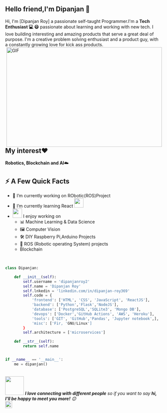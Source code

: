 ## Hello friend,I'm Dipanjan 👋

Hi, I'm [Dipanjan Roy] a passionate self-taught Programmer.I'm a **Tech Enthusiast 💻 😃** passionate about learning and working with new tech. I love building interesting and amazing products that serve a great deal of purpose. I'm a creative problem solving enthusiast and a product guy, with a constantly growing love for kick ass products.
 <img align="right" alt="GIF" src="https://csspoint101.com/wp-content/uploads/2020/10/Developer-on-laptop.gif" width="500" height="320" />


## My interest❤️ 

**Robotics, Blockchain and AI**☁️

## ⚡️ A Few Quick Facts

- 🔭 I’m currently working on RObotic(ROS)Project
- 🌱 I’m currently learning React <img src="https://emojis.slackmojis.com/emojis/images/1473950148/1161/react.png?1473950148" width="30"> 
- <img src="https://media.giphy.com/media/WUlplcMpOCEmTGBtBW/giphy.gif" width="30">  I enjoy working on
  - 📊 Machine Learning & Data Science
  - 🖼 Computer Vision
  - 🛠 DIY Raspberry Pi,Arduino Projects
  - 🤖 ROS (Robotic operating System) projects
  - Blockchain 
<br>

```python
class Dipanjan:

    def __init__(self):
        self.username = 'dipanjanroy2'
        self.name = 'Dipanjan Roy'
        self.lnkedin = 'linkedin.com/in/dipanjan-roy369'
        self.code = {
            'frontend': ['HTML', 'CSS', 'JavaScript', 'ReactJS'],
            'backend': ['Python','Flask','NodeJS'],
            'database': ['PostgreSQL','SQLite3', 'Mongo DB'],
            'devops': ['Docker','GitHub Actions', 'AWS', 'Heroku'],
            'tools': ['GIT', 'GitHub','Pandas', 'Jupyter notebook',],
            'misc': ['Fir, 'GNU/Linux']
        }
        self.architecture = ['microservices']

    def __str__(self):
        return self.name


if __name__ == '__main__':
    me = dipanjan()

```
</br>
<img src="https://media.giphy.com/media/LnQjpWaON8nhr21vNW/giphy.gif" width="60"> <em><b>I love connecting with different people</b> so if you want to say <b>hi, I'll be happy to meet you more!</b> 😊</em>
<br>
<a href="linkedin.com/in/dipanjan-roy369">
  <img align="left" alt="Dipanjan Roy" width="22px" src="https://raw.githubusercontent.com/peterthehan/peterthehan/master/assets/linkedin.svg" />
</a>
<br />

